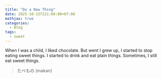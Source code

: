 ```yaml
---
title: "Do a New Thing"
date: 2025-10-15T221:00:00+07:00
mathjax: true
categories:
  - Blog
tags:
  - sweet
---
```


When I was a child, I liked chocolate. But went I grew up, I started to stop eating sweet things. I started to drink and eat plain things. Sometimes, I still eat sweet things.

> たべもの (makan)



